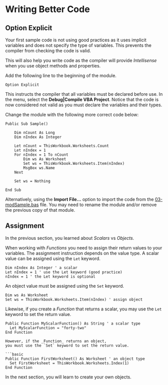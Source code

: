 # Writing Better Code

## Option Explicit

Your first sample code is not using good practices as it uses implicit variables and does not specify the type of variables. This prevents the
compiler from checking the code is valid.

This will also help you write code as the compiler will provide _Intellisense_ when you use object methods and properties.

Add the following line to the beginning of the module.

```basic
Option Explicit

```

This instructs the compiler that all variables must be declared before use. In the menu, select the **Debug|Compile VBA Project**. Notice that
the code is now considered not valid as you must declare the variables and
their types.

Change the module with the following more correct code below:

```basic
Public Sub Sample()

    Dim nCount As Long
    Dim nIndex As Integer
    
    Let nCount = ThisWorkbook.Worksheets.Count
    Let nIndex = 1
    For nIndex = 1 To nCount
        Dim ws As Worksheet
        Set ws = ThisWorkbook.Worksheets.Item(nIndex)
        MsgBox ws.Name
    Next
    
    Set ws = Nothing

End Sub
```

Alternatively, using the **Import File…** option to import the code from the [03-modSample.bas](modules/03-modSample.bas) file. You may need to rename the module and/or remove the previous copy of that module.

## Assignment

In the previous section, you learned about _Scalars_ vs _Objects_.

When working with _Functions_ you need to assign their return values to your variables. The assignment instruction depends on the value type. A scalar value can be assigned using the `Let` keyword.

```basic
Dim nIndex As Integer ' a scalar
Let nIndex = 1 ' use the Let keyword (good practice)
nIndex = 1 ' the Let keyword is optional
```

An object value must be assigned using the `Set` keyword.

```basic
Dim ws As Worksheet
Set ws = ThisWorkbook.Worksheets.Item(nIndex) ' assign object
```

Likewise, if you create a _Function_ that returns a scalar,
you may use the `Let` keyword to set the return value.

```basic
Public Function MyScalarFunction() As String ' a scalar type
  Let MyScalarFunction = "forty-two"
End Function

However, if the _Function_ returns an object,
you must use the `Set` keyword to set the return value.

```basic
Public Function FirstWorksheet() As Worksheet ' an object type
  Set FirstWorksheet = ThisWorkbook.Worksheets.Index(1)
End Function
```

In the next section, you will learn to create your own objects.